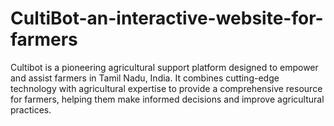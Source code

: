 # CultiBot-an-interactive-website-for-farmers
Cultibot is a pioneering agricultural support platform designed to empower and assist farmers in Tamil Nadu, India.  It combines cutting-edge technology with agricultural expertise to provide a comprehensive resource for farmers,  helping them make informed decisions and improve agricultural practices.
